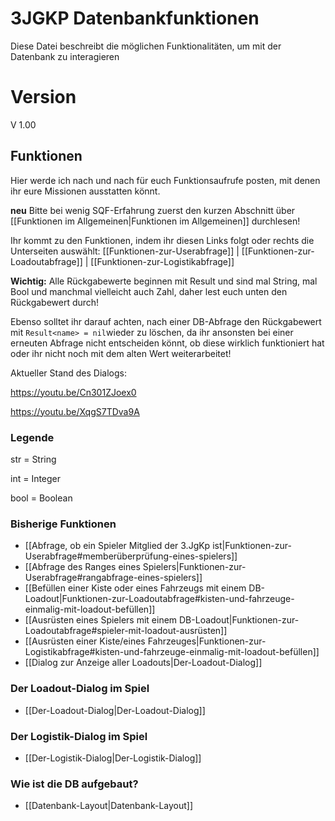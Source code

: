 # 3JGKP Datenbankfunktionen
Diese Datei beschreibt die möglichen Funktionalitäten, um mit der Datenbank zu interagieren

# Version
V 1.00

## Funktionen
Hier werde ich nach und nach für euch Funktionsaufrufe posten, mit denen ihr eure Missionen ausstatten könnt.

**neu** Bitte bei wenig SQF-Erfahrung zuerst den kurzen Abschnitt über [[Funktionen im Allgemeinen|Funktionen im Allgemeinen]] durchlesen!

Ihr kommt zu den Funktionen, indem ihr diesen Links folgt oder rechts die Unterseiten auswählt:
[[Funktionen-zur-Userabfrage]] | 
[[Funktionen-zur-Loadoutabfrage]] | [[Funktionen-zur-Logistikabfrage]]

**Wichtig:** Alle Rückgabewerte beginnen mit Result und sind mal String, mal Bool und manchmal vielleicht auch Zahl, daher lest euch unten den Rückgabewert durch!

Ebenso solltet ihr darauf achten, nach einer DB-Abfrage den Rückgabewert mit `Result<name> = nil`wieder zu löschen, da ihr ansonsten bei einer erneuten Abfrage nicht entscheiden könnt, ob diese wirklich funktioniert hat oder ihr nicht noch mit dem alten Wert weiterarbeitet!

Aktueller Stand des Dialogs:

<https://youtu.be/Cn301ZJoex0>

<https://youtu.be/XqgS7TDva9A>

### Legende
str = String

int = Integer

bool = Boolean

### Bisherige Funktionen
- [[Abfrage, ob ein Spieler Mitglied der 3.JgKp ist|Funktionen-zur-Userabfrage#memberüberprüfung-eines-spielers]]
- [[Abfrage des Ranges eines Spielers|Funktionen-zur-Userabfrage#rangabfrage-eines-spielers]]
- [[Befüllen einer Kiste oder eines Fahrzeugs mit einem DB-Loadout|Funktionen-zur-Loadoutabfrage#kisten-und-fahrzeuge-einmalig-mit-loadout-befüllen]]
- [[Ausrüsten eines Spielers mit einem DB-Loadout|Funktionen-zur-Loadoutabfrage#spieler-mit-loadout-ausrüsten]]
- [[Ausrüsten einer Kiste/eines Fahrzeuges|Funktionen-zur-Logistikabfrage#kisten-und-fahrzeuge-einmalig-mit-loadout-befüllen]]
- [[Dialog zur Anzeige aller Loadouts|Der-Loadout-Dialog]]

### Der Loadout-Dialog im Spiel
- [[Der-Loadout-Dialog|Der-Loadout-Dialog]]

### Der Logistik-Dialog im Spiel
- [[Der-Logistik-Dialog|Der-Logistik-Dialog]]

### Wie ist die DB aufgebaut?
- [[Datenbank-Layout|Datenbank-Layout]]
